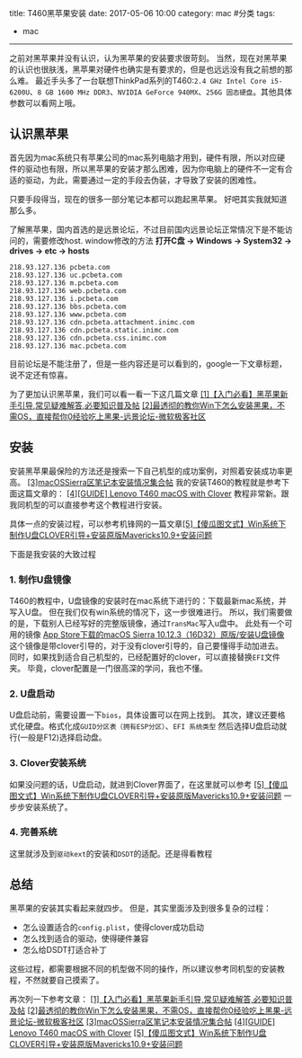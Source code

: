 title: T460黑苹果安装
date: 2017-05-06 10:00
category: mac #分类
tags:
- mac 
---

之前对黑苹果并没有认识，认为黑苹果的安装要求很苛刻。
当然，现在对黑苹果的认识也很肤浅，黑苹果对硬件也确实是有要求的，但是也远远没有我之前想的那么难。
最近手头多了一台联想ThinkPad系列的T460:`2.4 GHz Intel Core i5-6200U`、`8 GB 1600 MHz DDR3`、`NVIDIA GeForce 940MX`、`256G 固态硬盘`。其他具体参数可以看网上哦。

##  认识黑苹果

首先因为mac系统只有苹果公司的mac系列电脑才用到，硬件有限，所以对应硬件的驱动也有限，所以黑苹果的安装才那么困难，因为你电脑上的硬件不一定有合适的驱动，为此，需要通过一定的手段去伪装，才导致了安装的困难性。

只要手段得当，现在的很多一部分笔记本都可以跑起黑苹果。
好吧其实我就知道那么多。

<!-- more -->
了解黑苹果，国内首选的是远景论坛，不过目前国内远景论坛正常情况下是不能访问的，需要修改host.
window修改的方法
**打开C盘 -> Windows -> System32 -> drives -> etc -> hosts**
```vim
218.93.127.136 pcbeta.com  
218.93.127.136 uc.pcbeta.com  
218.93.127.136 m.pcbeta.com  
218.93.127.136 web.pcbeta.com  
218.93.127.136 i.pcbeta.com  
218.93.127.136 bbs.pcbeta.com  
218.93.127.136 www.pcbeta.com  
218.93.127.136 cdn.pcbeta.attachment.inimc.com  
218.93.127.136 cdn.pcbeta.static.inimc.com  
218.93.127.136 cdn.pcbeta.css.inimc.com  
218.93.127.136 mac.pcbeta.com  
```
目前论坛是不能注册了，但是一些内容还是可以看到的，google一下文章标题，说不定还有惊喜。

为了更加认识黑苹果，我们可以看一看一下这几篇文章
[[1]【入门必看】黑苹果新手引导,常见疑难解答,必要知识普及帖](http://bbs.pcbeta.com/viewthread-1494831-1-1.html)
[[2]最透彻的教你Win下怎么安装黑果，不需OS，直接帮你0经验吃上黑果-远景论坛-微软极客社区](http://bbs.pcbeta.com/viewthread-1729715-1-1.html)

## 安装
安装黑苹果最保险的方法还是搜索一下自己机型的成功案例，对照着安装成功率更高。
[[3]macOSSierra区笔记本安装情况集合帖](http://bbs.pcbeta.com/viewthread-1706854-1-1.html)
我的安装T460的教程就是参考下面这篇文章的：
[[4][GUIDE] Lenovo T460 macOS with Clover](http://www.insanelymac.com/forum/topic/315451-guide-lenovo-t460-macos-with-clover/)
教程非常新。跟我同机型的可以直接参考这个教程进行安装。

具体一点的安装过程，可以参考机锋网的一篇文章[[5]【傻瓜图文式】Win系统下制作U盘CLOVER引导+安装原版Mavericks10.9+安装问题](http://bbs.feng.com/read-htm-tid-7534160.html)

下面是我安装的大致过程

### 1. 制作U盘镜像
T460的教程中，U盘镜像的安装时在mac系统下进行的：下载最新mac系统，并写入U盘。
但在我们仅有win系统的情况下，这一步很难进行。
所以，我们需要做的是，下载别人已经写好的完整版镜像，通过`TransMac`写入u盘中。
此处有一个可用的镜像
[App Store下载的macOS Sierra 10.12.3（16D32）原版/安装U盘镜像](http://bbs.feng.com/read-htm-tid-11052668.html)
这个镜像是带clover引导的，对于没有clover引导的，自己要懂得手动加进去。
同时，如果找到适合自己机型的，已经配置好的clover，可以直接替换`EFI`文件夹。
毕竟，clover配置是一门很高深的学问，我也不懂。

### 2. U盘启动
U盘启动前，需要设置一下`bios`，具体设置可以在网上找到。
其次，建议还要格式化硬盘。格式化成`GUID分区表（拥有ESP分区）`、`EFI 系统类型`
然后选择U盘启动就行(一般是F12)选择启动盘。

### 3. Clover安装系统
如果没问题的话，U盘启动，就进到Clover界面了，在这里就可以参考
[[5]【傻瓜图文式】Win系统下制作U盘CLOVER引导+安装原版Mavericks10.9+安装问题](http://bbs.feng.com/read-htm-tid-7534160.html)
一步步安装系统了。

### 4. 完善系统
这里就涉及到`驱动kext`的安装和`DSDT`的适配。还是得看教程

## 总结
黑苹果的安装其实看起来就四步。
但是，其实里面涉及到很多复杂的过程：

* 怎么设置适合的`config.plist`，使得clover成功启动
* 怎么找到适合的驱动，使得硬件兼容
* 怎么给DSDT打适合补丁

这些过程，都需要根据不同的机型做不同的操作，所以建议参考同机型的安装教程，不然就要自己摸索了。

再次列一下参考文章：
[[1]【入门必看】黑苹果新手引导,常见疑难解答,必要知识普及帖](http://bbs.pcbeta.com/viewthread-1494831-1-1.html)
[[2]最透彻的教你Win下怎么安装黑果，不需OS，直接帮你0经验吃上黑果-远景论坛-微软极客社区](http://bbs.pcbeta.com/viewthread-1729715-1-1.html)
[[3]macOSSierra区笔记本安装情况集合帖](http://bbs.pcbeta.com/viewthread-1706854-1-1.html)
[[4][GUIDE] Lenovo T460 macOS with Clover](http://www.insanelymac.com/forum/topic/315451-guide-lenovo-t460-macos-with-clover/)
[[5]【傻瓜图文式】Win系统下制作U盘CLOVER引导+安装原版Mavericks10.9+安装问题](http://bbs.feng.com/read-htm-tid-7534160.html)

